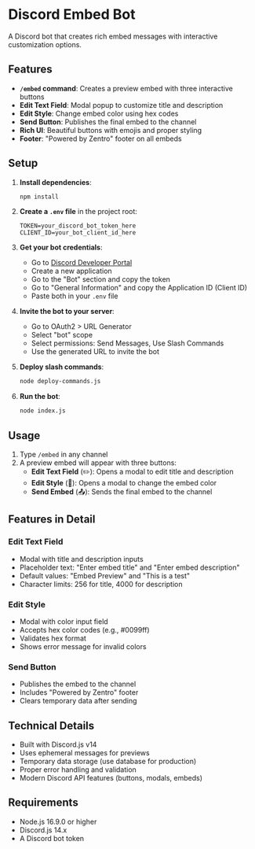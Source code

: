 # Discord Embed Bot

A Discord bot that creates rich embed messages with interactive customization options.

## Features

- **`/embed` command**: Creates a preview embed with three interactive buttons
- **Edit Text Field**: Modal popup to customize title and description
- **Edit Style**: Change embed color using hex codes
- **Send Button**: Publishes the final embed to the channel
- **Rich UI**: Beautiful buttons with emojis and proper styling
- **Footer**: "Powered by Zentro" footer on all embeds

## Setup

1. **Install dependencies**:
   ```bash
   npm install
   ```

2. **Create a `.env` file** in the project root:
   ```
   TOKEN=your_discord_bot_token_here
   CLIENT_ID=your_bot_client_id_here
   ```

3. **Get your bot credentials**:
   - Go to [Discord Developer Portal](https://discord.com/developers/applications)
   - Create a new application
   - Go to the "Bot" section and copy the token
   - Go to "General Information" and copy the Application ID (Client ID)
   - Paste both in your `.env` file

4. **Invite the bot to your server**:
   - Go to OAuth2 > URL Generator
   - Select "bot" scope
   - Select permissions: Send Messages, Use Slash Commands
   - Use the generated URL to invite the bot

5. **Deploy slash commands**:
   ```bash
   node deploy-commands.js
   ```

6. **Run the bot**:
   ```bash
   node index.js
   ```

## Usage

1. Type `/embed` in any channel
2. A preview embed will appear with three buttons:
   - **Edit Text Field** (✏️): Opens a modal to edit title and description
   - **Edit Style** (🎨): Opens a modal to change the embed color
   - **Send Embed** (📤): Sends the final embed to the channel

## Features in Detail

### Edit Text Field
- Modal with title and description inputs
- Placeholder text: "Enter embed title" and "Enter embed description"
- Default values: "Embed Preview" and "This is a test"
- Character limits: 256 for title, 4000 for description

### Edit Style
- Modal with color input field
- Accepts hex color codes (e.g., #0099ff)
- Validates hex format
- Shows error message for invalid colors

### Send Button
- Publishes the embed to the channel
- Includes "Powered by Zentro" footer
- Clears temporary data after sending

## Technical Details

- Built with Discord.js v14
- Uses ephemeral messages for previews
- Temporary data storage (use database for production)
- Proper error handling and validation
- Modern Discord API features (buttons, modals, embeds)

## Requirements

- Node.js 16.9.0 or higher
- Discord.js 14.x
- A Discord bot token 